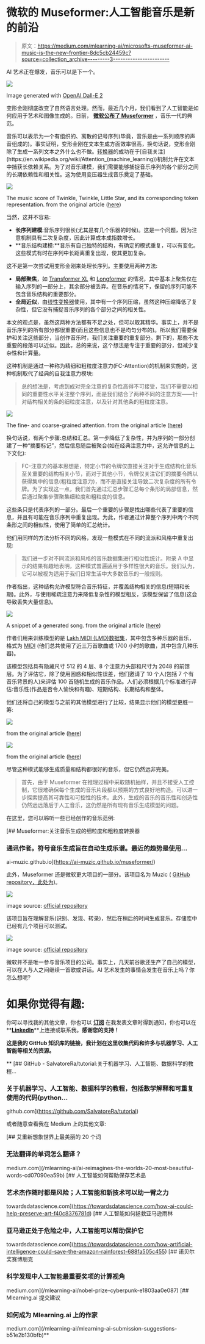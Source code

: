 # 微软的 Museformer:人工智能音乐是新的前沿

> 原文：<https://medium.com/mlearning-ai/microsofts-museformer-ai-music-is-the-new-frontier-8dc5cb24459c?source=collection_archive---------3----------------------->

AI 艺术正在爆发，音乐可以是下一个。

![](img/e0c19d8283b3620cd46fb327019ed6ad.png)

Image generated with [OpenAI Dall-E 2](https://openai.com/dall-e-2/)

变形金刚彻底改变了自然语言处理。然而，最近几个月，我们看到了人工智能是如何应用于艺术和图像生成的。日前， [**微软公布了 Museformer**](https://arxiv.org/pdf/2210.10349.pdf) ，音乐一代的典范。

音乐可以表示为一个有组织的、离散的记号序列(毕竟，音乐是由一系列顺序的声音组成的)。事实证明，变形金刚在文本生成方面效率很高，换句话说，变形金刚除了生成一系列文本之外什么也不做。[转换器](https://en.wikipedia.org/wiki/Transformer_(machine_learning_model))的成功在于[自我关注](https://en.wikipedia.org/wiki/Attention_(machine_learning))机制允许在文本中捕获长依赖关系。为了对音乐建模，我们需要能够捕捉音乐序列的各个部分之间的长期依赖性和相关性。这为使用变压器生成音乐奠定了基础。

![](img/21dd0d5ce16e02e53eaae3063e7eccee.png)

The music score of Twinkle, Twinkle, Little Star, and its corresponding token representation. from the original article ([here](https://arxiv.org/pdf/2210.10349.pdf))

当然，这并不容易:

*   **长序列建模**:音乐序列很长(尤其是有几个乐器的时候)。这是一个问题，因为注意机制具有二次复杂度，因此计算成本成指数增长。
*   **音乐结构建模:**音乐有自己独特的结构，有确定的模式重复，可以有变化。这些模式有时在序列中长距离重复出现，使其更加复杂。

这不是第一次尝试用变形金刚来处理长序列。主要使用两种方法:

*   **局部聚焦**，如 [Transformer XL](https://arxiv.org/abs/1901.02860) 和 [Longformer](https://arxiv.org/abs/2004.05150) 的情况，其中基本上聚焦仅在输入序列的一部分上，其余部分被丢弃。在音乐的情况下，保留的序列可能不包含音乐结构的重要部分。
*   **全局近似**，由[线性变换器](https://arxiv.org/abs/2006.16236)使用，其中有一个序列压缩，虽然这种压缩降低了复杂性，但它没有捕捉音乐序列的各个部分之间的相关性。

本文的观点是，虽然这两种方法都有不足之处，但可以取其精华。事实上，并不是音乐序列的所有部分都很重要(而且这些信息也不是均匀分布的)。所以我们需要保护和关注这些部分，当创作音乐时，我们关注重要的重复部分。剩下的，那些不太重要的段落可以近似。因此，总的来说，这个想法是专注于重要的部分，但减少复杂性和计算量。

这种机制是通过一种称为精细和粗粒度注意力(FC-Attention)的机制来实施的，这种机制取代了经典的自我注意力模块:

> 总的想法是，考虑到成对完全注意的复杂性高得不可接受，我们不需要以相同的重要性水平关注整个序列，而是我们结合了两种不同的注意方案——针对结构相关的条的细粒度注意，以及针对其他条的粗粒度注意。

![](img/857e3a7ee5e85402d5a45ebef60bf3e0.png)

The fine- and coarse-grained attention. from the original article ([here](https://arxiv.org/pdf/2210.10349.pdf))

换句话说，有两个步骤:总结和汇总。第一步降低了复杂性，并为序列的一部分创建了一种“摘要标记”，然后信息随后被聚合(如在经典注意力中，这允许信息的上下文化):

> FC-注意力的基本思想是，特定小节的令牌仅直接关注对于生成结构化音乐至关重要的结构相关小节，而对于其他小节，令牌仅关注它们的摘要令牌以获得集中的信息(粗粒度注意力)，而不是直接关注导致二次复杂度的所有令牌。为了实现这一点，我们首先通过汇总步骤汇总每个条形的局部信息，然后通过聚集步骤聚集细粒度和粗粒度的信息。

这些条只是代表序列的一部分。最后一个重要的步骤是找出哪些代表了重要的信息，并且有可能在音乐序列中重复出现。为此，作者通过计算整个序列中两个不同条形之间的相似性，使用了简单的汇总统计。

他们用同样的方法分析不同的风格，发现一些模式在不同的流派和风格中重复出现:

> 我们进一步对不同流派和风格的音乐数据集进行相似性统计。附录 A 中显示的结果有趣地表明，这种模式普遍适用于多样性很大的音乐。我们认为，它可以被视为适用于我们日常生活中大多数音乐的一般规则。

作者指出，这种结构允许模型符合音乐特征，并覆盖结构相关的信息(短期和长期)。此外，与使用稀疏注意力来降低复杂性的模型相反，该模型保留了信息(这会导致丢失大量信息)。

![](img/67d8cd9aff0c3321295d0e8ab10122d4.png)

A snippet of a generated song. from the original article ([here](https://arxiv.org/pdf/2210.10349.pdf))

作者们用来训练模型的是 [Lakh MIDI (LMD)数据集](https://colinraffel.com/projects/lmd/)，其中包含多种乐器的音乐，格式为 [MIDI](https://en.wikipedia.org/wiki/MIDI) (他们总共使用了近三万首歌曲或 1700 小时的歌曲，其中包含几种乐器)。

该模型包括具有隐藏尺寸 512 的 4 层、8 个注意力头部和尺寸为 2048 的前馈层。为了评估它，除了使用困惑和相似性误差，他们邀请了 10 个人(包括 7 个有音乐背景的人)来评估 100 首随机生成的音乐作品。人们必须根据几个标准进行评估:音乐性(作品是否令人愉快和有趣)、短期结构、长期结构和整体。

他们还将自己的模型与之前的其他模型进行了比较，结果显示他们的模型更胜一筹:

![](img/b7f2d107260dd7949d928b884375a1f5.png)

from the original article ([here](https://arxiv.org/pdf/2210.10349.pdf))

![](img/b021781a7c1ad240f90970f8d698cd25.png)

from the original article ([here](https://arxiv.org/pdf/2210.10349.pdf))

尽管这种模式能够生成质量和结构都很好的音乐，但它仍然远非完美。

> 首先，由于 Museformer 在推理过程中采取随机抽样，并且不接受人工控制，它很难确保每个生成的音乐片段都以预期的方式良好地构造。可以进一步探索提高其可靠性和可控性的技术。此外，生成的音乐的音乐性和创造性仍然远远落后于人工音乐，这仍然是所有现有音乐生成模型的问题。

在这里，您可以聆听一些已经创作的音乐范例:

 [## Museformer:关注音乐生成的细粒度和粗粒度转换器

### 通讯作者。符号音乐生成旨在自动生成乐谱。最近的趋势是使用…

ai-muzic.github.io](https://ai-muzic.github.io/museformer/) 

此外，Museformer 还是微软更大项目的一部分。该项目名为 Muzic ( [GitHub repository，此处为](https://github.com/microsoft/muzic))。

![](img/53f2eced3b20a1fb0c78f50397234456.png)

image source: [official repository](https://github.com/microsoft/muzic)

该项目旨在理解音乐(识别、发现、转录)，然后在稍后的时间生成音乐。存储库中已经有几个项目可以测试。

![](img/06cf17efc8681cab55fd4e6144c50db0.png)

image source: [official repository](https://github.com/microsoft/muzic)

微软并不是唯一参与音乐项目的公司。事实上，几天前谷歌还生产了自己的模型，可以在人与人之间继续一首歌或讲话。AI 艺术发生的事情会发生在音乐上吗？你怎么想呢?

# 如果你觉得有趣:

你可以寻找我的其他文章，你也可以 [**订阅**](https://salvatore-raieli.medium.com/subscribe) 在我发表文章时得到通知，你也可以在**[**LinkedIn**](https://www.linkedin.com/in/salvatore-raieli/)**上连接或联系我。**感谢您的支持！**

**这是我的 GitHub 知识库的链接，我计划在这里收集代码和许多与机器学习、人工智能等相关的资源。**

**[](https://github.com/SalvatoreRa/tutorial) [## GitHub - SalvatoreRa/tutorial:关于机器学习、人工智能、数据科学的教程…

### 关于机器学习、人工智能、数据科学的教程，包括数学解释和可重复使用的代码(python…

github.com](https://github.com/SalvatoreRa/tutorial) 

或者随意查看我在 Medium 上的其他文章:

[](/mlearning-ai/ai-reimagines-the-worlds-20-most-beautiful-words-cd07090ea59b) [## 艾重新想象世界上最美丽的 20 个词

### 无法翻译的单词怎么翻译？

medium.com](/mlearning-ai/ai-reimagines-the-worlds-20-most-beautiful-words-cd07090ea59b) [](https://towardsdatascience.com/how-ai-could-help-preserve-art-f40c8376781d) [## 人工智能如何帮助保存艺术品

### 艺术杰作随时都是风险；人工智能和新技术可以助一臂之力

towardsdatascience.com](https://towardsdatascience.com/how-ai-could-help-preserve-art-f40c8376781d) [](https://towardsdatascience.com/how-artificial-intelligence-could-save-the-amazon-rainforest-688fa505c455) [## 人工智能如何拯救亚马逊雨林

### 亚马逊正处于危险之中，人工智能可以帮助保护它

towardsdatascience.com](https://towardsdatascience.com/how-artificial-intelligence-could-save-the-amazon-rainforest-688fa505c455) [](/mlearning-ai/nobel-prize-cyberpunk-e1803aa0e087) [## 诺贝尔奖赛博朋克

### 科学发现中人工智能最重要奖项的计算视角

medium.com](/mlearning-ai/nobel-prize-cyberpunk-e1803aa0e087) [](/mlearning-ai/mlearning-ai-submission-suggestions-b51e2b130bfb) [## Mlearning.ai 提交建议

### 如何成为 Mlearning.ai 上的作家

medium.com](/mlearning-ai/mlearning-ai-submission-suggestions-b51e2b130bfb)**